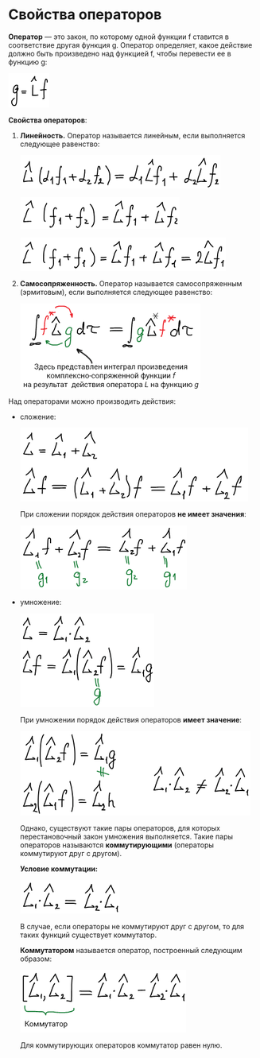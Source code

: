 # Свойства операторов

**Оператор** — это закон, по которому одной функции f ставится в соответствие другая функция g. Оператор определяет, какое действие должно быть произведено над функцией f, чтобы перевести ее в функцию g:

![](../images/kvh/svojstva-operatorov/svoistva_clip_image001.png)

**Свойства операторов**:

1.  **Линейность.** Оператор называется линейным, если выполняется следующее равенство:

    ![](../images/kvh/svojstva-operatorov/svoistva_clip_image001_0000.png)

    ![](../images/kvh/svojstva-operatorov/svoistva_clip_image001_0001.png)

    ![](../images/kvh/svojstva-operatorov/svoistva_clip_image001_0002.png)

2.  **Самосопряженность.** Оператор называется самосопряженным (эрмитовым), если выполняется следующее равенство:

    ![Свойства операторов: самосопряженность](../images/kvh/svojstva-operatorov/svoistva_clip_image001_0003.png)


Над операторами можно производить действия:

-   сложение:

    ![](../images/kvh/svojstva-operatorov/svoistva_clip_image001_0004.png)

    При сложении порядок действия операторов **не имеет значения**:

    ![](../images/kvh/svojstva-operatorov/svoistva_clip_image001_0006.png)

-   умножение:

    ![](../images/kvh/svojstva-operatorov/svoistva_clip_image001_0007.png)

    При умножении порядок действия операторов **имеет значение**:

    ![](../images/kvh/svojstva-operatorov/svoistva_clip_image001_0009.png)

    Однако, существуют такие пары операторов, для которых перестановочный закон умножения выполняется. Такие пары операторов называются **коммутирующими** (операторы коммутируют друг с другом).

    **Условие коммутации:**

    ![](../images/kvh/svojstva-operatorov/svoistva_clip_image001_0010.png)

    В случае, если операторы не коммутируют друг с другом, то для таких функций существует коммутатор.

    **Коммутатором** называется оператор, построенный следующим образом:

    ![](../images/kvh/svojstva-operatorov/svoistva_clip_image001_0011.png)

    Для коммутирующих операторов коммутатор равен нулю.


